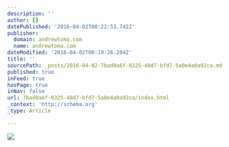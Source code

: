 ```yaml
---
description: ''
author: []
datePublished: '2016-04-02T00:22:53.742Z'
publisher:
  domain: andrewtoma.com
  name: andrewtoma.com
dateModified: '2016-04-02T00:19:26.204Z'
title: ''
sourcePath: _posts/2016-04-02-7bad0a6f-0325-48d7-bfd7-5a0e4a0a92ca.md
published: true
inFeed: true
hasPage: true
inNav: false
url: 7bad0a6f-0325-48d7-bfd7-5a0e4a0a92ca/index.html
_context: 'http://schema.org'
_type: Article

---
```

![](https://static.wixstatic.com/media/4ef0f5_68043af26c4643d783da74e7e964e82b.jpg/v1/fill/w_660,h_440,al_c,q_90,usm_0.66_1.00_0.01/4ef0f5_68043af26c4643d783da74e7e964e82b.jpg)